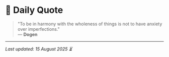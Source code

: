 # 📜 Daily Quote

> "To be in harmony with the wholeness of things is not to have anxiety over imperfections."  
> — **Dogen**

---

_Last updated: 15 August 2025 ⏳_
